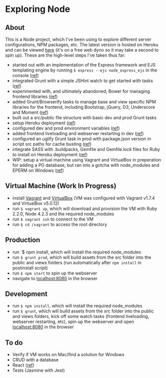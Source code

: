 # Exploring Node

## About
This is a Node project, which I've been using to explore different server configurations, NPM packages, etc. The latest version is hosted on Heroku and can be viewed [here](https://node-express-ejs.herokuapp.com/) (it's on a free web dyno so it may take a second to spin up). These are the high-level steps I've taken thus far:

* started out with an implementation of the Express framework and EJS templating engine by running `$ express --ejs node_express_ejs` in the console ([ref](https://www.thenewboston.com/videos.php?cat=355))
* integrated Grunt with a simple JSHint watch to get started with tasks ([ref](https://www.youtube.com/watch?v=7YFzYrllHkI))
* experimented with, and ultimately abandoned, Bower for managing frontend libraries ([ref](https://medium.com/@nickheiner/why-my-team-uses-npm-instead-of-bower-eecfe1b9afcb#.eui39e8vb))
* added Grunt/Browserify tasks to manage base and view specific NPM libraries for the frontend, including Bootstrap, jQuery, D3, Underscore and Moment ([ref](http://codeofrob.com/entries/grunt+browserify+npm+application=success.html))
* built out a src/public file structure with basic dev and prod Grunt tasks
* setup Heroku deployment ([ref](https://devcenter.heroku.com/articles/getting-started-with-nodejs#introduction))
* configured dev and prod environment variables ([ref](http://stackoverflow.com/questions/12401998/have-grunt-generate-index-html-for-different-setups))
* added frontend liveloading and webserver restarting in dev ([ref](http://thanpol.as/grunt/Grunt-with-express-server-and-Livereload))
* configured an uglify Grunt task in prod with package.json version in script src paths for cache busting ([ref](https://www.youtube.com/watch?v=bntNYzCrzvE))
* integrate SASS with .buildpacks, Gemfile and Gemfile.lock files for Ruby to install on Heroku deployment ([ref](http://stackoverflow.com/questions/15890076/how-to-setup-gruntfile-to-use-compass-sass-on-heroku/30073828#30073828))
* WIP: setup a virtual machine using Vagrant and VirtualBox in preperation for adding a PG database, but ran into a gotcha with node_modules and EPERM on Windows ([ref](https://harvsworld.com/2015/how-to-fix-npm-install-errors-on-vagrant-on-windows-because-the-paths-are-too-long))

## Virtual Machine (Work In Progress)
* install [Vagrant](https://www.vagrantup.com/downloads.html) and [VirtualBox](https://www.virtualbox.org/wiki/Downloads) (VM was configured with Vagrant v1.7.4 and VirtualBox v5.0.12)
* run `$ vagrant up`, which will download and provision the VM with Ruby 2.2.0, Node 4.2.3 and the required node_modules
* run `$ vagrant ssh` to connect to the VM
* run `$ cd /vagrant` to access the root directory

## Production
* run `$ npm install, which will install the required node_modules
* run `$ grunt prod`, which will build assets from the src folder into the public and views folders (run automatically after `npm install` in postinstall script)
* run `$ npm start` to spin up the webserver
* navigate to [localhost:8080](http://localhost:8080) in the browser

## Development
* run `$ npm install`, which will install the required node_modules
* run `$ grunt`, which will build assets from the src folder into the public and views folders, kick off some watch tasks (frontend liveloading, webserver restarting, etc), spin up the webserver and open [localhost:8080](http://localhost:8080) in the browser

## To do
* Verify if VM works on Mac/find a solution for Windows
* CRUD with a database
* React ([ref](https://blog.risingstack.com/the-react-way-getting-started-tutorial/))
* Tests (Jasmine with Jest)
